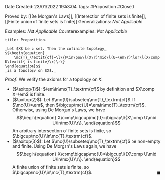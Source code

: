 <br />
<br />

Date Created: 23/01/2022 19:53:04
Tags: #Proposition #Closed 

Proved by: [[De Morgan's Laws]], [[Interection of finite sets is finite]], [[Finite union of finite sets is finite]]
Generalizations: _Not Applicable_

Examples: _Not Applicable_
Counterexamples: _Not Applicable_

``` ad-Proposition
title: Proposition.

_Let $X$ be a set. Then the cofinite topology_
$$\begin{equation}
    \mc{T}_\textit{cf}=\l\{U\in\pow\l(X\r)\mid\l(U=\em\r)\lor\l(X\comp U\textit{ is finite}\r)\r\}
\end{equation}$$
_is a topology on $X$._

```

_Proof_. We verify the axioms for a topology on $X$:
* ($\axitop{1}$): $\em\in\mc{T}_\textrm{cf}$ by definition and $X\comp X=\em$ is finite.
* ($\axitop{2}$): Let $\mc{U}\subseteq\mc{T}_\textrm{cf}$. If $\mc{U}=\em$, then $\bigcup\mc{U}=\em\in\mc{T}_\textrm{cf}$. Otherwise, using De Morgan's Laws, we have
$$\begin{equation}
    X\comp\bigcup\mc{U}=\bigcap\l\{X\comp U\mid U\in\mc{U}\r\}.
\end{equation}$$
An arbitrary intersection of finite sets is finite, so $\bigcup\mc{U}\in\mc{T}_\textrm{cf}$.
* ($\axitop{3}$): Let $\mc{U}\subseteq\mc{T}_\textrm{cf}$ be non-empty and finite. Using De Morgan's Laws again, we have
$$\begin{equation}
    X\comp\bigcap\mc{U}=\bigcup\l\{X\comp U\mid U\in\mc{U}\r\}.
\end{equation}$$
A finite union of finite sets is finite, so $\bigcap\mc{U}\in\mc{T}_\textrm{cf}$.<span style="float:right;">$\blacksquare$</span>
